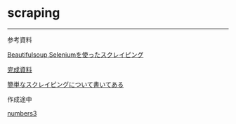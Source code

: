 # scraping

----

参考資料

[Beautifulsoup,Seleniumを使ったスクレイピング](https://www.youtube.com/watch?v=usxBYNhDwa4)

[完成資料](https://colab.research.google.com/drive/17APH7ZmKFlYPxxxrmwejhh1URziMyZBT?usp=sharing#scrollTo=uhu6wjSV-H8W)

[簡単なスクレイピングについて書いてある](https://www.pasonatech.co.jp/workstyle/column/detail.html?p=2638)


作成途中

[numbers3](https://colab.research.google.com/drive/1UxO4HwLe0kJTL0TlWrCdqQxMLlCWOZtX#scrollTo=Ers5PE1sJR05)